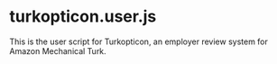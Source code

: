 # turkopticon.user.js

This is the user script for Turkopticon, an employer review system for Amazon Mechanical Turk.
